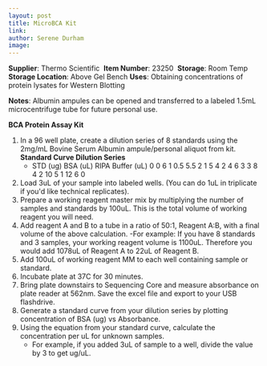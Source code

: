 ```yaml
---
layout: post 
title: MicroBCA Kit
link: 
author: Serene Durham
image: 
---
```

​**Supplier**: Thermo Scientific
​
**Item Number**: 23250
​
**Storage**: Room Temp
​
**Storage Location**: Above Gel Bench
​
**Uses**: Obtaining concentrations of protein lysates for Western Blotting

**Notes**: Albumin ampules can be opened and transferred to a labeled 1.5mL microcentrifuge tube for future personal use. 


**BCA Protein Assay Kit**

1. In a 96 well plate, create a dilution series of 8 standards using the 2mg/mL Bovine Serum Albumin ampule/personal aliquot from kit. 
	**Standard Curve Dilution Series**
	- STD (ug)	BSA (uL)	RIPA Buffer (uL)
		0			0			6
		1			0.5			5.5
		2			1			5
		4			2			4
		6			3			3
		8			4			2
		10			5			1
		12			6			0
2. Load 3uL of your sample into labeled wells. (You can do 1uL in triplicate if you'd like technical replicates).
3. Prepare a working reagent master mix by multiplying the number of samples and standards by 100uL. This is the total volume of working reagent you will need. 
4. Add reagent A and B to a tube in a ratio of 50:1, Reagent A:B, with a final volume of the above calculation. 
	-For example: If you have 8 standards and 3 samples, your working reagent volume is 1100uL. Therefore you would add 1078uL of Reagent A to 22uL of Reagent B.
5. Add 100uL of working reagent MM to each well containing sample or standard.
6. Incubate plate at 37C for 30 minutes. 
7. Bring plate downstairs to Sequencing Core and measure absorbance on plate reader at 562nm. Save the excel file and export to your USB flashdrive.
8. Generate a standard curve from your dilution series by plotting concentration of BSA (ug) vs Absorbance. 
9. Using the equation from your standard curve, calculate the concentration per uL for unknown samples.
	- For example, if you added 3uL of sample to a well, divide the value by 3 to get ug/uL.